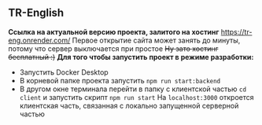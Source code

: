 ## TR-English
**Ссылка на актуальной версию проекта, залитого на хостинг**
https://tr-eng.onrender.com/
Первое открытие сайта может занять до минуты, потому что сервер выключается при простое 
~~Ну зато хостинг бесплатный :)~~ 
**Для того чтобы запустить проект в режиме разработки:**
* Запустить Docker Desktop
* В корневой папке проекта запустить `npm run start:backend`
* В другом окне терминала перейти в папку с клиентской частью `cd client` и запустить скрипт `npm run start`
На `localhost:3000` откроется клиентская часть, связанная с локально запущенной серверной частью
